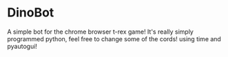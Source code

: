 # DinoBot
A simple bot for the chrome browser t-rex game!
It's really simply programmed python, feel free to change some of the cords!
using time and pyautogui!
